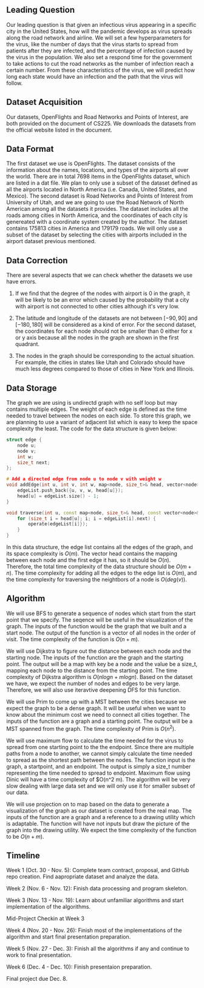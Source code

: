 ## Leading Question 

Our leading question is that given an infectious virus appearing in a specific city in the United States, how will the pandemic develops as virus spreads along the road network and airline. We will set a few hyperparameters for the virus, like the number of days that the virus starts to spread from patients after they are infected, and the percentage of infection caused by the virus in the population. We also set a respond time for the government to take actions to cut the road networks as the number of infection reach a certain number. From these characteristics of the virus, we will predict how long each state would have an infection and the path that the virus will follow. 

## Dataset Acquisition

Our datasets, OpenFlights and Road Networks and Points of Interest, are both provided on the document of CS225. We downloads the datasets from the official website listed in the document. 

## Data Format

The first dataset we use is OpenFlights. The dataset consists of the information about the names, locations, and types of the airports all over the world. There are in total 7698 items in the OpenFlights dataset, which are listed in a dat file. We plan to only use a subset of the dataset defined as all the airports located in North America (i.e. Canada, United States, and Mexico). The second dataset is Road Networks and Points of Interest from University of Utah, and we are going to use the Road Network of North American among all the datasets it provides. The dataset includes all the roads among cities in North America, and the coordinates of each city is genereated with a coordinate system created by the author. The dataset contains 175813 cities in America and 179179 roads. We will only use a subset of the dataset by selecting the cities with airports included in the airport dataset previous mentioned. 

## Data Correction

There are several aspects that we can check whether the datasets we use have errors. 

1. If we find that the degree of the nodes with airport is 0 in the graph, it will be likely to be an error which caused by the probability that a city with airport is not connected to other cities although it's very low. 

2. The latitude and longitude of the datasets are not between $[-90, 90]$ and $[-180, 180]$ will be considered as a kind of error. For the second dataset, the coordinates for each node should not be smaller than 0 either for x or y axis because all the nodes in the graph are shown in the first quadrant. 

3. The nodes in the graph should be corresponding to the actual situation. For example, the cities in states like Utah and Colorado should have much less degrees compared to those of cities in New York and Illinois. 

## Data Storage

The graph we are using is undirectd graph with no self loop but may contains multiple edges. The weight of each edge is defined as the time needed to travel between the nodes on each side. To store this graph, we are planning to use a variant of adjacent list which is easy to keep the space complexity the least. The code for the data structure is given below:

```C++
struct edge {
    node u; 
    node v;
    int w;
    size_t next;
};

# Add a directed edge from node u to node v with weight w
void addEdge(int u, int v, int w, map<node, size_t>& head, vector<node>& edgeList) {
    edgeList.push_back({u, v, w, head[u]});
    head[u] = edgeList.size() - 1;
}

void traverse(int u, const map<node, size_t>& head, const vector<node>& edgeList) {
    for (size_t i = head[u]; i; i = edgeList[i].next) {
        operate(edgeList[i]});
    }
}

```

In this data structure, the edge list contains all the edges of the graph, and its space complexity is $O(m)$. The vector head contains the mapping between each node and the first edge it has, so it should be $O(n)$. Therefore, the total time complexity of the data structure should be $O(m + n)$. The time complexity for adding all the edges to the edge list is $O(m)$, and the time complexity for traversing the neightbors of a node is $O(deg(v))$. 

## Algorithm 

We will use BFS to generate a sequence of nodes which start from the start point that we specify. The seqence will be useful in the visualization of the graph. The inputs of the function would be the graph that we built and a start node. The output of the function is a vector of all nodes in the order of visit. The time complexity of the function is $O(n + m)$.

We will use Dijkstra to figure out the distance between each node and the starting node. The inputs of the function are the graph and the starting point. The output will be a map with key be a node and the value be a size_t, mapping each node to the distance from the starting point. The time complexity of Dijkstra algorithm is $O(n log n + m log n)$. Based on the dataset we have, we expect the number of nodes and edges to be very large. Therefore, we will also use iteravtive deepening DFS for this function. 

We will use Prim to come up with a MST between the cities because we expect the graph to be a dense graph. It will be useful when we want to know about the minimum cost we need to connect all cities together. The inputs of the function are a graph and a starting point. The output will be a MST spanned from the graph. The time complexity of Prim is $O(n^2)$.

We will use maximum flow to calculate the time needed for the virus to spread from one starting point to the the endpoint. Since there are multiple paths from a node to another, we cannot simply calculate the time needed to spread as the shortest path between the nodes. The function input is the graph, a startpoint, and an endpoint. The output is simply a size_t number representing the time needed to spread to endpoint. Maximum flow using Dinic will have a time complexity of $O(n^2 m). The algorithm will be very slow dealing with large data set and we will only use it for smaller subset of our data. 

We will use projection on to map based on the data to generate a visualization of the graph as our dataset is created from the real map. The inputs of the function are a graph and a reference to a drawing utility which is adaptable. The function will have not inputs but draw the picture of the graph into the drawing utility. We expect the time complexity of the function to be $O(n + m)$.



## Timeline

Week 1 (Oct. 30 - Nov. 5): Complete team contract, proposal, and GitHub repo creation. Find aapropriate dataset and analyze the data.

Week 2 (Nov. 6 - Nov. 12): Finish data processing and program skeleton.

Week 3 (Nov. 13 - Nov. 19): Learn about unfamiliar algorithms and start implementation of the algorithms.

Mid-Project Checkin at Week 3

Week 4 (Nov. 20 - Nov. 26): Finish most of the implementations of the algorithm and start final presentation preparation.

Week 5 (Nov. 27 - Dec. 3): Finish all the algorithms if any and continue to work to final presentation.

Week 6 (Dec. 4 - Dec. 10): Finish presentaion preparation.

Final project due Dec. 8.